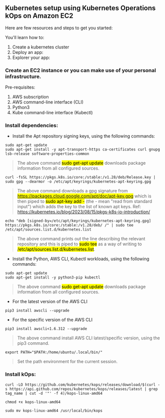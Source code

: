 ## Kubernetes setup using Kubernetes Operations kOps on Amazon EC2 ##

Here are few resources and steps to get you started:

You'll learn how to:

1. Create a kubernetes cluster
2. Deploy an app:
3. Explorer your app:

### Create an EC2 instance or you can make use of your personal infrastructure. ###

Pre-requisites:

1. AWS subscription
2. AWS command-line interface (CLI)
3. Python3
4. Kube command-line interface (Kubectl)

### Install dependencies: ###

* Install the Apt repository signing keys, using the following commands:

```
sudo apt-get update
sudo apt-get install -y apt-transport-https ca-certificates curl gnupg lsb-release software-properties-common
```
> The above command <mark>sudo get-apt update</mark> downloads package information from all configured sources.

```
curl -fsSL https://pkgs.k8s.io/core:/stable:/v1.28/deb/Release.key | sudo gpg --dearmor -o /etc/apt/keyrings/kubernetes-apt-keyring.gpg
```
> The above command downloads a gpg signature from <mark>https://packages.cloud.google.com/apt/doc/apt-key.gpg</mark> which is then piped to <mark>sudo apt-key add -</mark> (the - mean "read from standard input") which adds the key to the list of known apt keys. Ref: https://kubernetes.io/blog/2023/08/15/pkgs-k8s-io-introduction/

```
echo "deb [signed-by=/etc/apt/keyrings/kubernetes-apt-keyring.gpg] https://pkgs.k8s.io/core:/stable:/v1.28/deb/ /" | sudo tee /etc/apt/sources.list.d/kubernetes.list
```
> The above command prints out the line describing the relevant repository and this is piped to <mark>sudo tee</mark> as a way of writing to <mark>/etc/apt/sources.list.d/kubernetes.list</mark>.

* Install the Python, AWS CLI, Kubectl workloads, using the following commands:

```
sudo apt-get update
sudo apt-get install -y python3-pip kubectl
```
> The above command <mark>sudo get-apt update</mark> downloads package information from all configured sources.

- For the latest version of the AWS CLI
```
pip3 install awscli --upgrade
```

- For the specific version of the AWS CLI
```
pip3 install awscli<1.6.312 --upgrade
```
> The above command install AWS CLI latest/specific version, using the pip3 command.

```
export PATH="$PATH:/home/ubuntu/.local/bin/"
```
> Set the path environment for the current session.

### Install kOps: ###

```
curl -LO https://github.com/kubernetes/kops/releases/download/$(curl -s https://api.github.com/repos/kubernetes/kops/releases/latest | grep tag_name | cut -d '"' -f 4)/kops-linux-amd64

chmod +x kops-linux-amd64

sudo mv kops-linux-amd64 /usr/local/bin/kops
```